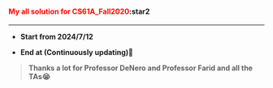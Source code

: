 #### <font color = red>My all solution for CS61A_Fall2020</font>:star2

---

- **Start from 2024/7/12**

- **End at (Continuously updating)**:pig:



> **Thanks a lot for Professor DeNero and Professor Farid and all the TAs:sob:** 
